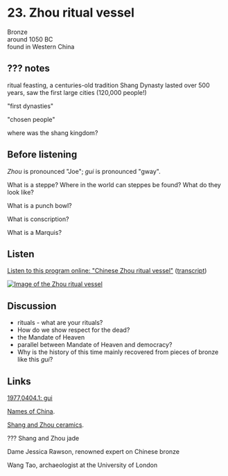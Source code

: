 # 23. Zhou ritual vessel

Bronze  
around 1050 BC  
found in Western China


## ??? notes


ritual feasting, a centuries-old tradition
Shang Dynasty lasted over 500 years, saw the first large cities (120,000 people!)

"first dynasties"

"chosen people"

where was the shang kingdom?



## Before listening

*Zhou* is pronounced "Joe"; *gui* is pronounced "gway".

What is a steppe? Where in the world can steppes be found? What do they look like?

What is a punch bowl?

What is conscription?

What is a Marquis?


## Listen

[Listen to this program online:
"Chinese Zhou ritual vessel"](http://www.bbc.co.uk/ahistoryoftheworld/objects/9ncaOZABRHO5tcKeacBlJQ)
([transcript](http://www.bbc.co.uk/ahistoryoftheworld/about/transcripts/episode23/))

[![Image of the Zhou ritual vessel](https://upload.wikimedia.org/wikipedia/commons/thumb/9/91/British_Museum_Kang_Hou_Gui_Front.jpg/640px-British_Museum_Kang_Hou_Gui_Front.jpg)](https://en.wikipedia.org/wiki/Kang_Hou_gui#/media/File:British_Museum_Kang_Hou_Gui_Top.jpg)


## Discussion

* rituals - what are your rituals?
* How do we show respect for the dead?
* the Mandate of Heaven
* parallel between Mandate of Heaven and democracy?
* Why is the history of this time mainly recovered from pieces of bronze like this *gui*?


## Links

[1977,0404.1: gui](https://www.britishmuseum.org/research/collection_online/collection_object_details.aspx?objectId=226804&partId=1)

[Names of China](https://en.wikipedia.org/wiki/Names_of_China). 

[Shang and Zhou ceramics](http://www.chinaonlinemuseum.com/ceramics-bronze-age.php).

??? Shang and Zhou jade

Dame Jessica Rawson, renowned expert on Chinese bronze

Wang Tao, archaeologist at the University of London
